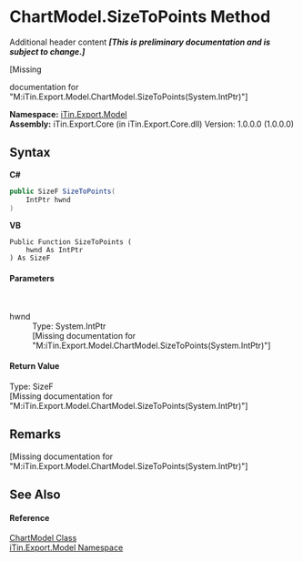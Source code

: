 # ChartModel.SizeToPoints Method 
Additional header content _**\[This is preliminary documentation and is subject to change.\]**_

\[Missing <summary> documentation for "M:iTin.Export.Model.ChartModel.SizeToPoints(System.IntPtr)"\]

**Namespace:**&nbsp;<a href="ef57ffcc-e95e-b212-5a46-9aa6f5a3511f">iTin.Export.Model</a><br />**Assembly:**&nbsp;iTin.Export.Core (in iTin.Export.Core.dll) Version: 1.0.0.0 (1.0.0.0)

## Syntax

**C#**<br />
``` C#
public SizeF SizeToPoints(
	IntPtr hwnd
)
```

**VB**<br />
``` VB
Public Function SizeToPoints ( 
	hwnd As IntPtr
) As SizeF
```


#### Parameters
&nbsp;<dl><dt>hwnd</dt><dd>Type: System.IntPtr<br />\[Missing <param name="hwnd"/> documentation for "M:iTin.Export.Model.ChartModel.SizeToPoints(System.IntPtr)"\]</dd></dl>

#### Return Value
Type: SizeF<br />\[Missing <returns> documentation for "M:iTin.Export.Model.ChartModel.SizeToPoints(System.IntPtr)"\]

## Remarks
\[Missing <remarks> documentation for "M:iTin.Export.Model.ChartModel.SizeToPoints(System.IntPtr)"\]

## See Also


#### Reference
<a href="a8ddbbae-39bf-79b5-58c6-02bf57059871">ChartModel Class</a><br /><a href="ef57ffcc-e95e-b212-5a46-9aa6f5a3511f">iTin.Export.Model Namespace</a><br />